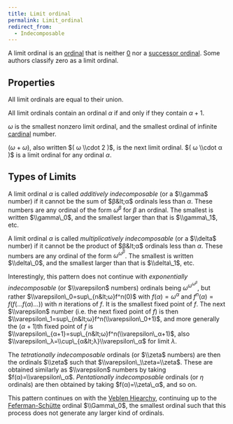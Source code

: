```yaml
---
title: Limit ordinal
permalink: Limit_ordinal
redirect_from:
  - Indecomposable
---
```



A limit ordinal is an
[ordinal](Ordinal "Ordinal")
that is neither
[$0$](Zero "Zero") nor a
[successor
ordinal](Successor_ordinal "Successor ordinal").
Some authors classify zero as a limit ordinal.

## Properties

All limit ordinals are equal to their union.

All limit ordinals contain an ordinal $α$ if and only if they
contain $α + 1$.

$ω$ is the smallest nonzero limit ordinal, and the smallest
ordinal of infinite
[cardinal](Cardinal "Cardinal")
number.

$(ω + ω)$, also written $( ω \\cdot 2 )$, is the next
limit ordinal. $( ω \\cdot α )$ is a limit ordinal for any
ordinal $α$.

## Types of Limits

A limit ordinal $α$ is called *additively indecomposable* (or a
$\\gamma$ number) if it cannot be the sum of $β&lt;α$
ordinals less than $α$. These numbers are any ordinal of the form
$ω^β$ for $β$ an ordinal. The smallest is written
$\\gamma\_0$, and the smallest larger than that is $\\gamma\_1$, etc.

A limit ordinal $α$ is called *multiplicatively indecomposable*
(or a $\\delta$ number) if it cannot be the product of
$β&lt;α$ ordinals less than $α$. These numbers are any
ordinal of the form $ω^{ω^{β}}$. The smallest is
written $\\delta\_0$, and the smallest larger than that is $\\delta\_1$,
etc.

Interestingly, this pattern does not continue with *exponentially
indecomposable* (or $\\varepsilon$ numbers) ordinals being
$ω^{ω^{ω^β}}$, but rather
$\\varepsilon\_0=sup\_{n&lt;ω}f^n(0)$ with
$f(α)=ω^α$ and $f^n(α)=f(f(...f(α)...))$
with $n$ iterations of $f$. It is the smallest fixed point of $f$. The
next $\\varepsilon$ number (i.e. the next fixed point of $f$) is then
$\\varepsilon\_1=sup\_{n&lt;ω}f^n(\\varepsilon\_0+1)$, and more
generally the $(α+1)$th fixed point of $f$ is
$\\varepsilon\_{α+1}=sup\_{n&lt;ω}f^n(\\varepsilon\_α+1)$,
also
$\\varepsilon\_λ=\\cup\_{α&lt;λ}\\varepsilon\_α$
for limit $λ$.

The *tetrationally indecomposable* ordinals (or $\\zeta$ numbers) are
then the ordinals $\\zeta$ such that $\\varepsilon\_\\zeta=\\zeta$.
These are obtained similarly as $\\varepsilon$ numbers by taking
$f(α)=\\varepsilon\_α$. *Pentationally indecomposable*
ordinals (or $η$ ordinals) are then obtained by taking
$f(α)=\\zeta\_α$, and so on.

This pattern continues on with the [Veblen
Hiearchy](Feferman-Sch%C3%BCtte "Feferman-Schütte"),
continuing up to the
[Feferman-Schütte](Feferman-Sch%C3%BCtte "Feferman-Schütte")
ordinal $\\Gamma\_0$, the smallest ordinal such that this process does
not generate any larger kind of ordinals.


